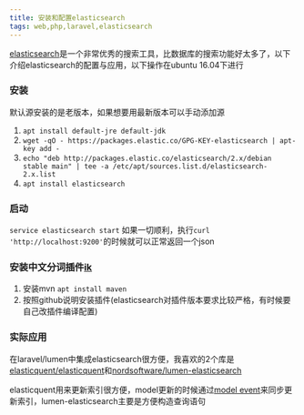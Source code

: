 ```yaml
---
title: 安装和配置elasticsearch
tags: web,php,laravel,elasticsearch
---
```


[elasticsearch](https://www.elastic.co/products/elasticsearch)是一个非常优秀的搜索工具，比数据库的搜索功能好太多了，以下介绍elasticsearch的配置与应用，以下操作在ubuntu 16.04下进行

### 安装
默认源安装的是老版本，如果想要用最新版本可以手动添加源

1. `apt install default-jre default-jdk`
2. `wget -qO - https://packages.elastic.co/GPG-KEY-elasticsearch | apt-key add -`
3. `echo "deb http://packages.elastic.co/elasticsearch/2.x/debian stable main" | tee -a /etc/apt/sources.list.d/elasticsearch-2.x.list`
4. `apt install elasticsearch`

### 启动
`service elasticsearch start` 如果一切顺利，执行`curl 'http://localhost:9200'`的时候就可以正常返回一个json

### 安装中文分词插件[ik](https://github.com/medcl/elasticsearch-analysis-ik)

1. 安装mvn `apt install maven`
2. 按照github说明安装插件(elasticsearch对插件版本要求比较严格，有时候要自己改插件编译配置)

### 实际应用
在laravel/lumen中集成elasticsearch很方便，我喜欢的2个库是[elasticquent/elasticquent](https://github.com/elasticquent/elasticquent)和[nordsoftware/lumen-elasticsearch](https://github.com/nordsoftware/lumen-elasticsearch)

elasticquent用来更新索引很方便，model更新的时候通过[model event](https://laravel.com/docs/5.3/eloquent#events)来同步更新索引，lumen-elasticsearch主要是方便构造查询语句
